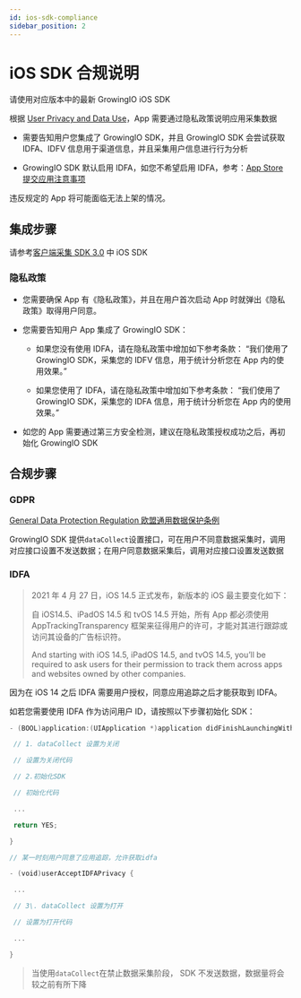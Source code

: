 ```yaml
---
id: ios-sdk-compliance
sidebar_position: 2
---
```


# iOS SDK 合规说明

请使用对应版本中的最新 GrowingIO iOS SDK

根据 [User Privacy and Data Use](https://developer.apple.com/app-store/user-privacy-and-data-use/)，App 需要通过隐私政策说明应用采集数据

* 需要告知用户您集成了 GrowingIO SDK，并且 GrowingIO SDK 会尝试获取 IDFA、IDFV 信息用于渠道信息，并且采集用户信息进行行为分析
    
* GrowingIO SDK 默认启用 IDFA，如您不希望启用 IDFA，参考：[App Store 提交应用注意事项​](https://growingio.github.io/growingio-sdk-docs/docs/ios/base/Getting_Started#app-store%E6%8F%90%E4%BA%A4%E5%BA%94%E7%94%A8%E6%B3%A8%E6%84%8F%E4%BA%8B%E9%A1%B9)​
    
违反规定的 App 将可能面临无法上架的情况。


## 集成步骤[](#ji-cheng-bu-zhou)

请参考[客户端采集 SDK 3.0](https://growingio.github.io/growingio-sdk-docs/docs) 中 iOS SDK ​


### 隐私政策[](#yin-si-zheng-ce)

* 您需要确保 App 有《隐私政策》，并且在用户首次启动 App 时就弹出《隐私政策》取得用户同意。
    
* 您需要告知用户 App 集成了 GrowingIO SDK：
    
    * 如果您没有使用 IDFA，请在隐私政策中增加如下参考条款： “我们使用了GrowingIO SDK，采集您的 IDFV 信息，用于统计分析您在 App 内的使用效果。”
        
    * 如果您使用了 IDFA，请在隐私政策中增加如下参考条款： “我们使用了GrowingIO SDK，采集您的 IDFA 信息，用于统计分析您在 App 内的使用效果。”
        
    
* 如您的 App 需要通过第三方安全检测，建议在隐私政策授权成功之后，再初始化 GrowingIO SDK
    

## 合规步骤[](#he-gui-bu-zhou)

### GDPR[](#gdpr)

​[General Data Protection Regulation 欧盟通用数据保护条例](https://zh.wikipedia.org/wiki/%E6%AD%90%E7%9B%9F%E4%B8%80%E8%88%AC%E8%B3%87%E6%96%99%E4%BF%9D%E8%AD%B7%E8%A6%8F%E7%AF%84)​

GrowingIO SDK 提供`dataCollect`设置接口，可在用户不同意数据采集时，调用对应接口设置不发送数据；在用户同意数据采集后，调用对应接口设置发送数据

### IDFA[](#idfa)

> 2021 年 4 月 27 日，iOS 14.5 正式发布，新版本的 iOS 最主要变化如下：
> 
> 自 iOS14.5、iPadOS 14.5 和 tvOS 14.5 开始，所有 App 都必须使用 AppTrackingTransparency 框架来征得用户的许可，才能对其进行跟踪或访问其设备的广告标识符。
> 
> And starting with iOS 14.5, iPadOS 14.5, and tvOS 14.5, you’ll be required to ask users for their permission to track them across apps and websites owned by other companies.

因为在 iOS 14 之后 IDFA 需要用户授权，同意应用追踪之后才能获取到 IDFA。

如若您需要使用 IDFA 作为访问用户 ID，请按照以下步骤初始化 SDK：

```swift
- (BOOL)application:(UIApplication *)application didFinishLaunchingWithOptions:(NSDictionary *)launchOptions {

 // 1. dataCollect 设置为关闭

 // 设置为关闭代码

 // 2.初始化SDK

 // 初始化代码

 ...

 return YES;

}

// 某一时刻用户同意了应用追踪，允许获取idfa

- (void)userAcceptIDFAPrivacy {

 ...

 // 3\. dataCollect 设置为打开

 // 设置为打开代码

 ...

}

```

> 当使用`dataCollect`在禁止数据采集阶段， SDK 不发送数据，数据量将会较之前有所下降
